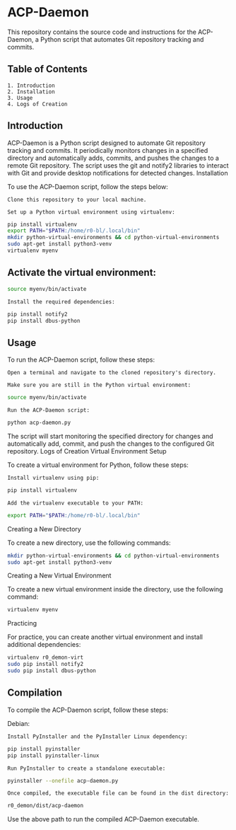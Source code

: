 # ACP-Daemon

This repository contains the source code and instructions for the ACP-Daemon, a Python script that automates Git repository tracking and commits.

## Table of Contents

    1. Introduction
    2. Installation
    3. Usage
    4. Logs of Creation

## Introduction

ACP-Daemon is a Python script designed to automate Git repository tracking and commits. It periodically monitors changes in a specified directory and automatically adds, commits, and pushes the changes to a remote Git repository. The script uses the git and notify2 libraries to interact with Git and provide desktop notifications for detected changes.
Installation

To use the ACP-Daemon script, follow the steps below:

    Clone this repository to your local machine.

    Set up a Python virtual environment using virtualenv:

```bash
pip install virtualenv
export PATH="$PATH:/home/r0-bl/.local/bin"
mkdir python-virtual-environments && cd python-virtual-environments
sudo apt-get install python3-venv
virtualenv myenv
```

##    Activate the virtual environment:

```bash
source myenv/bin/activate
```
    Install the required dependencies:

```bash
pip install notify2
pip install dbus-python
```

## Usage

To run the ACP-Daemon script, follow these steps:

    Open a terminal and navigate to the cloned repository's directory.

    Make sure you are still in the Python virtual environment:

```bash
source myenv/bin/activate
```
    Run the ACP-Daemon script:

```bash
python acp-daemon.py
```

The script will start monitoring the specified directory for changes and automatically add, commit, and push the changes to the configured Git repository.
Logs of Creation
Virtual Environment Setup

To create a virtual environment for Python, follow these steps:

    Install virtualenv using pip:

```bash
pip install virtualenv
```
    Add the virtualenv executable to your PATH:

```bash
export PATH="$PATH:/home/r0-bl/.local/bin"
```

Creating a New Directory

To create a new directory, use the following commands:

```bash
mkdir python-virtual-environments && cd python-virtual-environments
sudo apt-get install python3-venv
```

Creating a New Virtual Environment

To create a new virtual environment inside the directory, use the following command:

```bash
virtualenv myenv
```

Practicing

For practice, you can create another virtual environment and install additional dependencies:

```bash
virtualenv r0_demon-virt
sudo pip install notify2
sudo pip install dbus-python
```

## Compilation

To compile the ACP-Daemon script, follow these steps:

Debian:

    Install PyInstaller and the PyInstaller Linux dependency:

```bash
pip install pyinstaller
pip install pyinstaller-linux
```
    Run PyInstaller to create a standalone executable:

```bash
pyinstaller --onefile acp-daemon.py
```
    Once compiled, the executable file can be found in the dist directory:

```bash
r0_demon/dist/acp-daemon
```
Use the above path to run the compiled ACP-Daemon executable.
